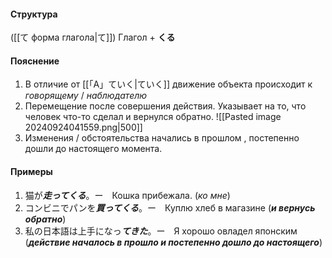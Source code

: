 #### Структура
([[て форма глагола|て]]) Глагол + **くる**
#### Пояснение
1. В отличие от [[「A」ていく|ていく]] движение объекта происходит к *говорящему* / *наблюдателю*
2. Перемещение после совершения действия. Указывает на то, что человек что-то сделал и вернулся обратно.
	![[Pasted image 20240924041559.png|500]]
3. Изменения / обстоятельства начались в прошлом , постепенно дошли до настоящего момента.
#### Примеры
1. 猫が***走ってくる***。ー　Кошка прибежала. (*ко мне*)
2. コンビニでパンを***買ってくる***。ー　Куплю хлеб в магазине (***и вернусь обратно***)
3. 私の日本語は上手になっ***てきた***。ー　Я хорошо овладел японским (***действие началось в прошло и постепенно дошло до настоящего***)
